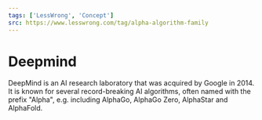 ```yaml
---
tags: ['LessWrong', 'Concept']
src: https://www.lesswrong.com/tag/alpha-algorithm-family
---
```


# Deepmind
DeepMind is an AI research laboratory that was acquired by Google in 2014. It is known for several record-breaking AI algorithms, often named with the prefix "Alpha", e.g. including AlphaGo, AlphaGo Zero, AlphaStar and AlphaFold.

